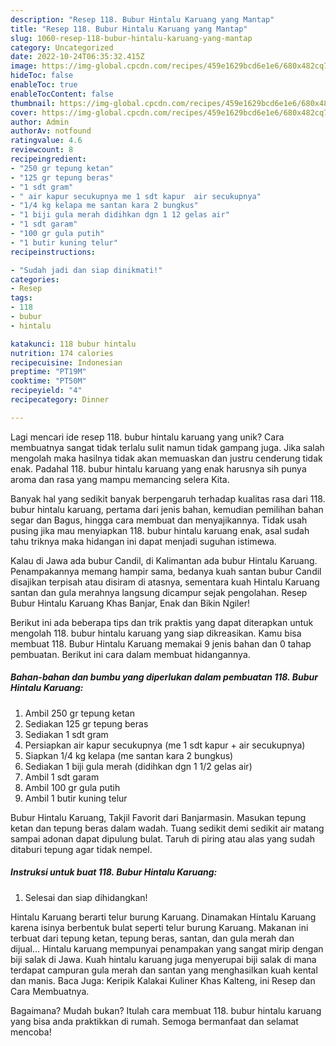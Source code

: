 ```yaml
---
description: "Resep 118. Bubur Hintalu Karuang yang Mantap"
title: "Resep 118. Bubur Hintalu Karuang yang Mantap"
slug: 1060-resep-118-bubur-hintalu-karuang-yang-mantap
category: Uncategorized
date: 2022-10-24T06:35:32.415Z
image: https://img-global.cpcdn.com/recipes/459e1629bcd6e1e6/680x482cq70/118-bubur-hintalu-karuang-foto-resep-utama.jpg
hideToc: false
enableToc: true
enableTocContent: false
thumbnail: https://img-global.cpcdn.com/recipes/459e1629bcd6e1e6/680x482cq70/118-bubur-hintalu-karuang-foto-resep-utama.jpg
cover: https://img-global.cpcdn.com/recipes/459e1629bcd6e1e6/680x482cq70/118-bubur-hintalu-karuang-foto-resep-utama.jpg
author: Admin
authorAv: notfound
ratingvalue: 4.6
reviewcount: 8
recipeingredient:
- "250 gr tepung ketan"
- "125 gr tepung beras"
- "1 sdt gram"
- " air kapur secukupnya me 1 sdt kapur  air secukupnya"
- "1/4 kg kelapa me santan kara 2 bungkus"
- "1 biji gula merah didihkan dgn 1 12 gelas air"
- "1 sdt garam"
- "100 gr gula putih"
- "1 butir kuning telur"
recipeinstructions:

- "Sudah jadi dan siap dinikmati!"
categories:
- Resep
tags:
- 118
- bubur
- hintalu

katakunci: 118 bubur hintalu 
nutrition: 174 calories
recipecuisine: Indonesian
preptime: "PT19M"
cooktime: "PT50M"
recipeyield: "4"
recipecategory: Dinner

---
```





Lagi mencari ide resep 118. bubur hintalu karuang yang unik? Cara membuatnya sangat tidak terlalu sulit namun tidak gampang juga. Jika salah mengolah maka hasilnya tidak akan memuaskan dan justru cenderung tidak enak. Padahal 118. bubur hintalu karuang yang enak harusnya sih punya aroma dan rasa yang mampu memancing selera Kita.





Banyak hal yang sedikit banyak berpengaruh terhadap kualitas rasa dari 118. bubur hintalu karuang, pertama dari jenis bahan, kemudian pemilihan bahan segar dan Bagus, hingga cara membuat dan menyajikannya. Tidak usah pusing jika mau menyiapkan 118. bubur hintalu karuang enak,      asal sudah tahu triknya maka hidangan ini dapat menjadi suguhan istimewa.














Kalau di Jawa ada bubur Candil, di Kalimantan ada bubur Hintalu Karuang. Penampakannya memang hampir sama, bedanya kuah santan bubur Candil disajikan terpisah atau disiram di atasnya, sementara kuah Hintalu Karuang santan dan gula merahnya langsung dicampur sejak pengolahan. Resep Bubur Hintalu Karuang Khas Banjar, Enak dan Bikin Ngiler!






Berikut ini ada beberapa tips dan trik praktis yang dapat diterapkan untuk mengolah 118. bubur hintalu karuang yang siap dikreasikan. Kamu bisa membuat 118. Bubur Hintalu Karuang memakai 9 jenis bahan dan 0 tahap pembuatan. Berikut ini cara dalam membuat hidangannya.

<!--inarticleads1-->

##### Bahan-bahan dan bumbu yang diperlukan dalam pembuatan 118. Bubur Hintalu Karuang:

1. Ambil 250 gr tepung ketan
1. Sediakan 125 gr tepung beras
1. Sediakan 1 sdt gram
1. Persiapkan  air kapur secukupnya (me 1 sdt kapur + air secukupnya)
1. Siapkan 1/4 kg kelapa (me santan kara 2 bungkus)
1. Sediakan 1 biji gula merah (didihkan dgn 1 1/2 gelas air)
1. Ambil 1 sdt garam
1. Ambil 100 gr gula putih
1. Ambil 1 butir kuning telur


Bubur Hintalu Karuang, Takjil Favorit dari Banjarmasin. Masukan tepung ketan dan tepung beras dalam wadah. Tuang sedikit demi sedikit air matang sampai adonan dapat dipulung bulat. Taruh di piring atau alas yang sudah ditaburi tepung agar tidak nempel. 

<!--inarticleads2-->

##### Instruksi untuk buat 118. Bubur Hintalu Karuang:


1. Selesai dan siap dihidangkan!

Hintalu Karuang berarti telur burung Karuang. Dinamakan Hintalu Karuang karena isinya berbentuk bulat seperti telur burung Karuang. Makanan ini terbuat dari tepung ketan, tepung beras, santan, dan gula merah dan dijual… Hintalu karuang mempunyai penampakan yang sangat mirip dengan biji salak di Jawa. Kuah hintalu karuang juga menyerupai biji salak di mana terdapat campuran gula merah dan santan yang menghasilkan kuah kental dan manis. Baca Juga: Keripik Kalakai Kuliner Khas Kalteng, ini Resep dan Cara Membuatnya. 

Bagaimana? Mudah bukan? Itulah cara membuat 118. bubur hintalu karuang yang bisa anda praktikkan di rumah. Semoga bermanfaat dan selamat mencoba!
